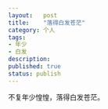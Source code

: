 ```yaml
---
layout:   post
title:    "落得白发苍茫"
category: 个人  
tags:     
- 年少
- 白发
description: 
published: true
status: publish
---
```

 
不复年少惶惶，落得白发苍茫。
 
